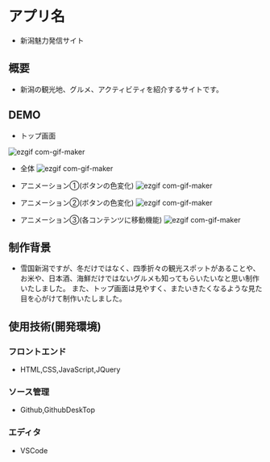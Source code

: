 # アプリ名
- 新潟魅力発信サイト

## 概要

- 新潟の観光地、グルメ、アクティビティを紹介するサイトです。


## DEMO

- トップ画面 

![ezgif com-gif-maker](https://user-images.githubusercontent.com/69668280/101127560-2c5d0580-3641-11eb-9018-77d6bfbeebdf.gif)

- 全体 
![ezgif com-gif-maker](https://user-images.githubusercontent.com/69668280/101128504-2bc56e80-3643-11eb-8fe7-122a3b7e64b8.gif)

- アニメーション①(ボタンの色変化) 
![ezgif com-gif-maker](https://user-images.githubusercontent.com/69668280/101128636-6fb87380-3643-11eb-9101-97f5555441ad.gif)

- アニメーション②(ボタンの色変化) 
![ezgif com-gif-maker](https://user-images.githubusercontent.com/69668280/101128596-5ca5a380-3643-11eb-8bd8-6d64a6895c6b.gif)

- アニメーション③(各コンテンツに移動機能) 
![ezgif com-gif-maker](https://user-images.githubusercontent.com/69668280/101128690-878ff780-3643-11eb-9a20-c4946a1083da.gif)

## 制作背景

- 雪国新潟ですが、冬だけではなく、四季折々の観光スポットがあることや、お米や、日本酒、海鮮だけではないグルメも知ってもらいたいなと思い制作いたしました。
また、トップ画面は見やすく、またいきたくなるような見た目を心がけて制作いたしました。



## 使用技術(開発環境)

### フロントエンド
- HTML,CSS,JavaScript,JQuery

### ソース管理
- Github,GithubDeskTop

### エディタ
- VSCode